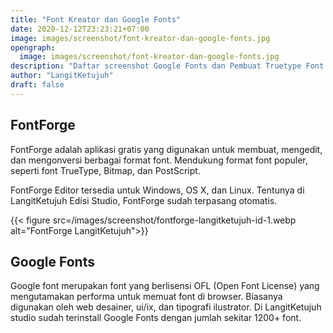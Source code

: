 ```yaml
---
title: "Font Kreator dan Google Fonts"
date: 2020-12-12T23:23:21+07:00
image: images/screenshot/font-kreator-dan-google-fonts.jpg
opengraph:
  image: images/screenshot/font-kreator-dan-google-fonts.jpg
description: "Daftar screenshot Google Fonts dan Pembuat Truetype Font di LangitKetujuh"
author: "LangitKetujuh"
draft: false
---
```


## FontForge

FontForge adalah aplikasi gratis yang digunakan untuk membuat, mengedit, dan mengonversi berbagai format font. Mendukung format font populer, seperti font TrueType, Bitmap, dan PostScript.

FontForge Editor tersedia untuk Windows, OS X, dan Linux. Tentunya di LangitKetujuh Edisi Studio, FontForge sudah terpasang otomatis.

{{< figure src=/images/screenshot/fontforge-langitketujuh-id-1.webp alt="FontForge LangitKetujuh">}}

## Google Fonts

Google font merupakan font yang berlisensi OFL (Open Font License) yang mengutamakan performa untuk memuat font di browser. Biasanya digunakan oleh web desainer, ui/ix, dan tipografi ilustrator. Di LangitKetujuh studio sudah terinstall Google Fonts dengan jumlah sekitar 1200+ font.
